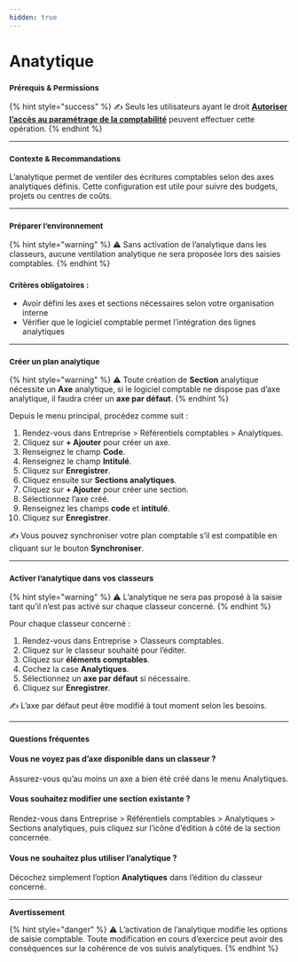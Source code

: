```yaml
---
hidden: true
---
```


# Anatytique

### <sup>**Prérequis & Permissions**</sup>

{% hint style="success" %}
✍️ Seuls les utilisateurs ayant le droit [**Autoriser l’accès au paramétrage de la comptabilité**](../administration/detail-des-droits.md) peuvent effectuer cette opération.
{% endhint %}

***

### <sup>**Contexte & Recommandations**</sup>

L’analytique permet de ventiler des écritures comptables selon des axes analytiques définis. Cette configuration est utile pour suivre des budgets, projets ou centres de coûts.

***

### <sup>**Préparer l’environnement**</sup>

{% hint style="warning" %}
⚠️ Sans activation de l’analytique dans les classeurs, aucune ventilation analytique ne sera proposée lors des saisies comptables.
{% endhint %}

### <sup>**Critères obligatoires :**</sup>

* Avoir défini les axes et sections nécessaires selon votre organisation interne
* Vérifier que le logiciel comptable permet l’intégration des lignes analytiques

***

### <sup>**Créer un plan analytique**</sup>

{% hint style="warning" %}
⚠️ Toute création de **Section** analytique nécessite un **Axe** analytique, si le logiciel comptable ne dispose pas d’axe analytique, il faudra créer un **axe par défaut**.
{% endhint %}

Depuis le menu principal, procédez comme suit :

1. Rendez-vous dans Entreprise > Référentiels comptables > Analytiques.
2. Cliquez sur **+ Ajouter** pour créer un axe.
3. Renseignez le champ **Code**.
4. Renseignez le champ **Intitulé**.
5. Cliquez sur **Enregistrer**.
6. Cliquez ensuite sur **Sections analytiques**.
7. Cliquez sur **+ Ajouter** pour créer une section.
8. Sélectionnez l’axe créé.
9. Renseignez les champs **code** et **intitulé**.
10. Cliquez sur **Enregistrer**.

✍️ Vous pouvez synchroniser votre plan comptable s’il est compatible en cliquant sur le bouton **Synchroniser**.

***

### <sup>**Activer l’analytique dans vos classeurs**</sup>

{% hint style="warning" %}
⚠️ L’analytique ne sera pas proposé à la saisie tant qu’il n’est pas activé sur chaque classeur concerné.
{% endhint %}

Pour chaque classeur concerné :

1. Rendez-vous dans Entreprise > Classeurs comptables.
2. Cliquez sur le classeur souhaité pour l’éditer.
3. Cliquez sur **éléments comptables**.
4. Cochez la case **Analytiques**.
5. Sélectionnez un **axe par défaut** si nécessaire.
6. Cliquez sur **Enregistrer**.

✍️ L’axe par défaut peut être modifié à tout moment selon les besoins.

***

### <sup>**Questions fréquentes**</sup>

#### **Vous ne voyez pas d’axe disponible dans un classeur ?**

Assurez-vous qu’au moins un axe a bien été créé dans le menu Analytiques.

#### **Vous souhaitez modifier une section existante ?**

Rendez-vous dans Entreprise > Référentiels comptables > Analytiques > Sections analytiques, puis cliquez sur l’icône d’édition à côté de la section concernée.

#### **Vous ne souhaitez plus utiliser l’analytique ?**

Décochez simplement l’option **Analytiques** dans l’édition du classeur concerné.

***

**Avertissement**

{% hint style="danger" %}
⚠️ L’activation de l’analytique modifie les options de saisie comptable. Toute modification en cours d’exercice peut avoir des conséquences sur la cohérence de vos suivis analytiques.
{% endhint %}
